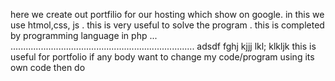 here we create out portfilio for our hosting which show on google.
in this we use htmol,css, js .
this is very useful to solve the program .
this is completed by programming language in php ...
.........................................................................
adsdf fghj kjjj lkl; klkljk 
this is useful for portfolio
if any body want to change my code/program using its own code then do 
